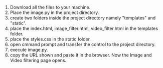 1. Download all the files to your machine.
2. Place the image.py in the project directory.
3. create two folders inside the project directory namely "templates" and "static".
4. place the index.html, image_filter.html, video_filter.html in the templates folder.
5. place the styles.css in the static folder.
6. open cmmand prompt and transfer the control to the project directory.
7. execute image.py.
8. copy the URL shown and paste it in the browser. Now the Image and Video filtering page opens.
